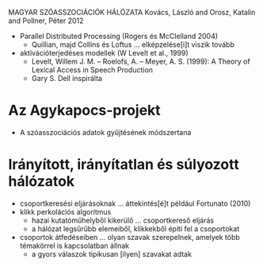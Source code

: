 MAGYAR SZÓASSZOCIÁCIÓK HÁLÓZATA
Kovács, László and Orosz, Katalin and Pollner, Péter
2012

* Parallel Distributed Processing  (Rogers és McClelland 2004)
  * Quillian, majd Collins és Loftus ... elképzelése[i]t viszik tovább
* aktivációterjedéses modellek (W Levelt et al., 1999)
  *  Levelt, Willem J. M. – Roelofs, A. – Meyer, A. S. (1999): 
    A Theory of Lexical Access in Speech Production
  * Gary S. Dell inspirálta 

# Az Agykapocs-projekt

* A szóasszociációs adatok gyűjtésének módszertana

# Irányított, irányítatlan és súlyozott hálózatok

* csoportkeresési eljárásoknak ... áttekintés[é]t például Fortunato (2010)
* klikk perkolációs algoritmus
  * hazai kutatóműhelyből kikerülő ... csoportkereső eljárás
  * a hálózat legsűrűbb elemeiből, klikkekből építi fel a csoportokat
* csoportok átfedéseiben ... olyan szavak szerepelnek, amelyek több témakörrel
  is kapcsolatban állnak
  * a gyors válaszok tipikusan [ilyen] szavakat adtak
